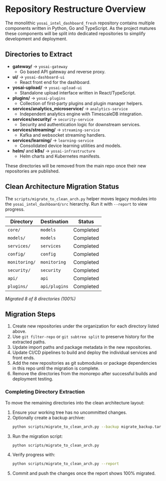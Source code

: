 # Repository Restructure Overview

The monolithic `yosai_intel_dashboard_fresh` repository contains
multiple components written in Python, Go and TypeScript. As the
project matures these components will be split into dedicated
repositories to simplify development and deployment.

## Directories to Extract

- **gateway/** → `yosai-gateway`
  - Go based API gateway and reverse proxy.
- **ui/** → `yosai-dashboard-ui`
  - React front end for the dashboard.
- **yosai-upload/** → `yosai-upload-ui`
  - Standalone upload interface written in React/TypeScript.
- **plugins/** → `yosai-plugins`
  - Collection of first‑party plugins and plugin manager helpers.
- **services/analytics_microservice/** → `analytics-service`
  - Independent analytics engine with TimescaleDB integration.
- **services/security/** → `security-service`
  - Security and authentication logic for downstream services.
- **services/streaming/** → `streaming-service`
  - Kafka and websocket streaming handlers.
- **services/learning/** → `learning-service`
  - Consolidated device learning utilities and models.
- **helm/** and **k8s/** → `yosai-infrastructure`
  - Helm charts and Kubernetes manifests.

These directories will be removed from the main repo once their new
repositories are published.

## Clean Architecture Migration Status

The `scripts/migrate_to_clean_arch.py` helper moves legacy modules into the
`yosai_intel_dashboard/src` hierarchy. Run it with `--report` to view progress.

| Directory | Destination | Status |
|-----------|-------------|--------|
| `core/` | `models` | Completed |
| `models/` | `models` | Completed |
| `services/` | `services` | Completed |
| `config/` | `config` | Completed |
| `monitoring/` | `monitoring` | Completed |
| `security/` | `security` | Completed |
| `api/` | `api` | Completed |
| `plugins/` | `api/plugins` | Completed |

_Migrated 8 of 8 directories (100%)_


## Migration Steps

1. Create new repositories under the organization for each directory
   listed above.
2. Use `git filter-repo` or `git subtree split` to preserve history for
   the extracted paths.
3. Update import paths and package metadata in the new repositories.
4. Update CI/CD pipelines to build and deploy the individual services
   and front ends.
5. Add the new repositories as git submodules or package dependencies
   in this repo until the migration is complete.
6. Remove the directories from the monorepo after successful builds
   and deployment testing.

### Completing Directory Extraction

To move the remaining directories into the clean architecture layout:

1. Ensure your working tree has no uncommitted changes.
2. Optionally create a backup archive:
   ```bash
   python scripts/migrate_to_clean_arch.py --backup migrate_backup.tar.gz
   ```
3. Run the migration script:
   ```bash
   python scripts/migrate_to_clean_arch.py
   ```
4. Verify progress with:
   ```bash
   python scripts/migrate_to_clean_arch.py --report
   ```
5. Commit and push the changes once the report shows 100% migrated.

